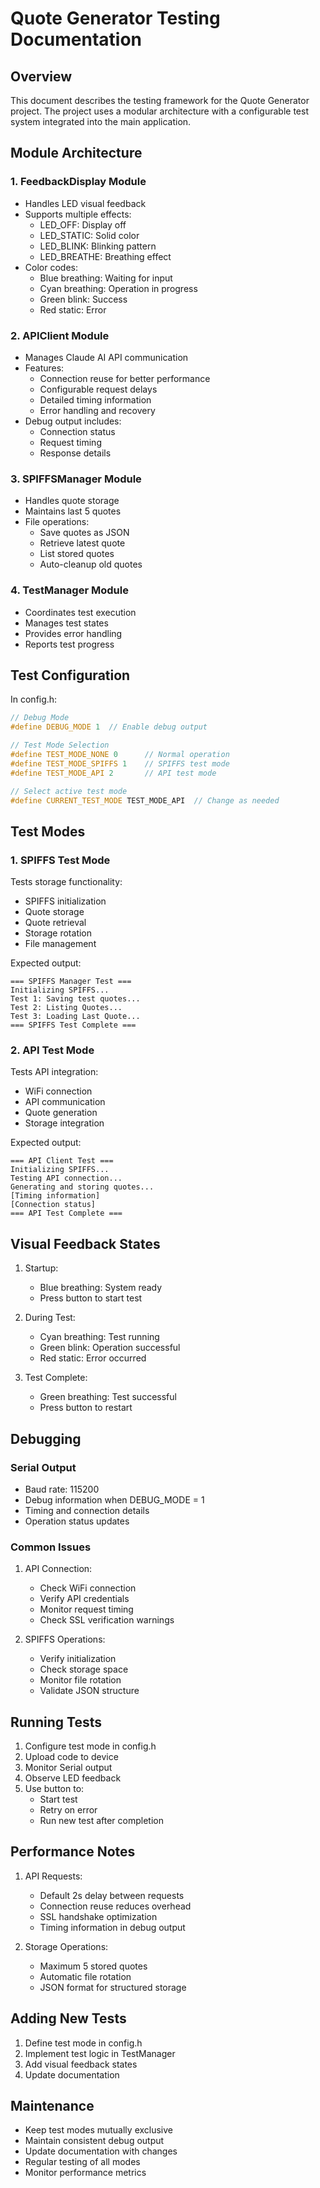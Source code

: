 # Quote Generator Testing Documentation

## Overview

This document describes the testing framework for the Quote Generator project. The project uses a modular architecture with a configurable test system integrated into the main application.

## Module Architecture

### 1. FeedbackDisplay Module
- Handles LED visual feedback
- Supports multiple effects:
  * LED_OFF: Display off
  * LED_STATIC: Solid color
  * LED_BLINK: Blinking pattern
  * LED_BREATHE: Breathing effect
- Color codes:
  * Blue breathing: Waiting for input
  * Cyan breathing: Operation in progress
  * Green blink: Success
  * Red static: Error

### 2. APIClient Module
- Manages Claude AI API communication
- Features:
  * Connection reuse for better performance
  * Configurable request delays
  * Detailed timing information
  * Error handling and recovery
- Debug output includes:
  * Connection status
  * Request timing
  * Response details

### 3. SPIFFSManager Module
- Handles quote storage
- Maintains last 5 quotes
- File operations:
  * Save quotes as JSON
  * Retrieve latest quote
  * List stored quotes
  * Auto-cleanup old quotes

### 4. TestManager Module
- Coordinates test execution
- Manages test states
- Provides error handling
- Reports test progress

## Test Configuration

In config.h:
```cpp
// Debug Mode
#define DEBUG_MODE 1  // Enable debug output

// Test Mode Selection
#define TEST_MODE_NONE 0      // Normal operation
#define TEST_MODE_SPIFFS 1    // SPIFFS test mode
#define TEST_MODE_API 2       // API test mode

// Select active test mode
#define CURRENT_TEST_MODE TEST_MODE_API  // Change as needed
```

## Test Modes

### 1. SPIFFS Test Mode
Tests storage functionality:
- SPIFFS initialization
- Quote storage
- Quote retrieval
- Storage rotation
- File management

Expected output:
```
=== SPIFFS Manager Test ===
Initializing SPIFFS...
Test 1: Saving test quotes...
Test 2: Listing Quotes...
Test 3: Loading Last Quote...
=== SPIFFS Test Complete ===
```

### 2. API Test Mode
Tests API integration:
- WiFi connection
- API communication
- Quote generation
- Storage integration

Expected output:
```
=== API Client Test ===
Initializing SPIFFS...
Testing API connection...
Generating and storing quotes...
[Timing information]
[Connection status]
=== API Test Complete ===
```

## Visual Feedback States

1. Startup:
   - Blue breathing: System ready
   - Press button to start test

2. During Test:
   - Cyan breathing: Test running
   - Green blink: Operation successful
   - Red static: Error occurred

3. Test Complete:
   - Green breathing: Test successful
   - Press button to restart

## Debugging

### Serial Output
- Baud rate: 115200
- Debug information when DEBUG_MODE = 1
- Timing and connection details
- Operation status updates

### Common Issues
1. API Connection:
   - Check WiFi connection
   - Verify API credentials
   - Monitor request timing
   - Check SSL verification warnings

2. SPIFFS Operations:
   - Verify initialization
   - Check storage space
   - Monitor file rotation
   - Validate JSON structure

## Running Tests

1. Configure test mode in config.h
2. Upload code to device
3. Monitor Serial output
4. Observe LED feedback
5. Use button to:
   - Start test
   - Retry on error
   - Run new test after completion

## Performance Notes

1. API Requests:
   - Default 2s delay between requests
   - Connection reuse reduces overhead
   - SSL handshake optimization
   - Timing information in debug output

2. Storage Operations:
   - Maximum 5 stored quotes
   - Automatic file rotation
   - JSON format for structured storage

## Adding New Tests

1. Define test mode in config.h
2. Implement test logic in TestManager
3. Add visual feedback states
4. Update documentation

## Maintenance

- Keep test modes mutually exclusive
- Maintain consistent debug output
- Update documentation with changes
- Regular testing of all modes
- Monitor performance metrics
